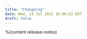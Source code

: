 ```yaml
---
title: "Changelog"
date: Wed, 13 Jul 2022 16:06:53 EDT
draft: false
---
```


%(content release-notes)